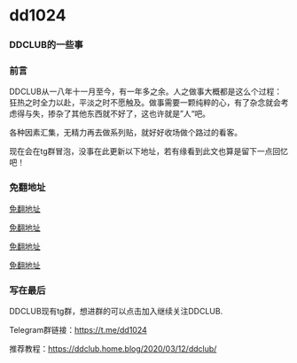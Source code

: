 # dd1024


### DDCLUB的一些事

### 前言

DDCLUB从一八年十一月至今，有一年多之余。人之做事大概都是这么个过程：狂热之时全力以赴，平淡之时不愿触及。做事需要一颗纯粹的心，有了杂念就会考虑得与失，掺杂了其他东西就不好了，这也许就是”人“吧。

各种因素汇集，无精力再去做系列贴，就好好收场做个路过的看客。

现在会在tg群冒泡，没事在此更新以下地址，若有缘看到此文也算是留下一点回忆吧！

### 免翻地址

[免翻地址](https://cl.dc72.xyz/)

[免翻地址](https://cl.jh72.xyz/)

[免翻地址](https://cl.fs72.xyz/)

[免翻地址](https://cb.321i.xyz/)

### 写在最后

DDCLUB现有tg群，想进群的可以点击加入继续关注DDCLUB.

Telegram群链接：https://t.me/dd1024

推荐教程：https://ddclub.home.blog/2020/03/12/ddclub/



